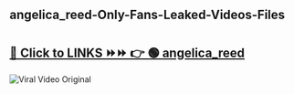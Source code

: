 
 ## angelica_reed-Only-Fans-Leaked-Videos-Files

# <h2><a href="https://mediaupload.pro?angelica_reed">🔗 Click to LINKS ⏩⏩ 👉 🟢 angelica_reed </a></h2>

<a href="https://mediaupload.pro?angelica_reed" rel="nofollow" data-target="animated-image.originalLink"><img src="https://i.ibb.co.com/xMMVF88/686577567.gif" alt="Viral Video Original" style="max-width: 100%; display: inline-block;" data-target="animated-image.originalImage"></a>